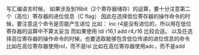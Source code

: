 写汇编语言时候，
如果涉及到16bit（2个寄存器储存）的运算，要十分注意第二个（高位）寄存器的进位信息（C flag）
因此在选择低位寄存器的操作命令的时候，要注意这个命令是否能产生进位
比如：
inc r4是没有进位的，所以用在低位寄存器的运算中不算太妥当
而如果使用
ldi r16,1
add r4,r16
比较合适。
以及在选择高位寄存器的操作命令的时候，也要选取能够包含低位传递的进位信息的命令
比如在高位寄存器使用rol，而不是lsl
比如在高位寄存器使用adc，而不是add